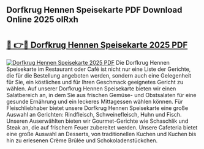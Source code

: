 ## Dorfkrug Hennen Speisekarte PDF Download Online 2025 oIRxh

# <h2><a href="http://gc5nph0.nevu.top/?p=Dorfkrug+Hennen+Speisekarte">🔗 👉🔴 Dorfkrug Hennen Speisekarte 2025 PDF</a></h2>

[![Dorfkrug Hennen Speisekarte 2025 PDF](https://i.imgur.com/dBaPXMq.png)](http://gc5nph0.nevu.top/?p=Dorfkrug+Hennen+Speisekarte)
Die Dorfkrug Hennen Speisekarte im Restaurant oder Café ist nicht nur eine Liste der Gerichte, die für die Bestellung angeboten werden, sondern auch eine Gelegenheit für Sie, ein köstliches und für Ihren Geschmack geeignetes Gericht zu wählen. Auf unserer Dorfkrug Hennen Speisekarte bieten wir einen Salatbereich an, in dem Sie aus frischen Gemüse- und Obstsalaten für eine gesunde Ernährung und ein leckeres Mittagessen wählen können. Für Fleischliebhaber bietet unsere Dorfkrug Hennen Speisekarte eine große Auswahl an Gerichten: Rindfleisch, Schweinefleisch, Huhn und Fisch. Unseren Auserwählten bieten wir Gourmet-Gerichte wie Schaschlik und Steak an, die auf frischem Feuer zubereitet werden. Unsere Cafeteria bietet eine große Auswahl an Desserts, von traditionellen Kuchen und Kuchen bis hin zu erlesenen Crème Brûlée und Schokoladenstückchen.
